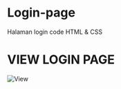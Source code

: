 # Login-page
Halaman login code HTML &amp; CSS 

# VIEW LOGIN PAGE
![View](https://github.com/user-attachments/assets/7ba83684-d8c5-4daa-afe9-07b5b1ddd8be)

